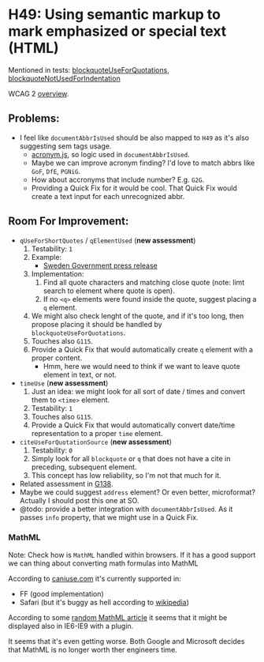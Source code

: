 
# H49: Using semantic markup to mark emphasized or special text (HTML)

Mentioned in tests: [blockquoteUseForQuotations](https://github.com/quailjs/quail/blob/2.2.15/src/js/custom/blockquoteUseForQuotations.js), [blockquoteNotUsedForIndentation](https://github.com/quailjs/quail/blob/2.2.15/src/js/custom/blockquoteNotUsedForIndentation.js)

WCAG 2 [overview](http://www.w3.org/TR/2015/NOTE-WCAG20-TECHS-20150226/H49).

## Problems:

* I feel like `documentAbbrIsUsed` should be also mapped to `H49` as it's also suggesting sem tags usage.
	* [acronym.js](https://github.com/quailjs/quail/blob/2.2.15/src/js/custom/documentAbbrIsUsed.js), so logic used in `documentAbbrIsUsed`.
	* Maybe we can improve acronym finding? I'd love to match abbrs like `GoF`, `DfE`, `PGNiG`.
	* How about accronyms that include number? E.g. `G2G`.
	* Providing a Quick Fix for it would be cool. That Quick Fix would create a text input for each unrecognized abbr.

## Room For Improvement:

* `qUseForShortQuotes` / `qElementUsed` (**new assessment**)
	1. Testability: `1`
	1. Example:
		* [Sweden Government press release](http://www.government.se/sb/d/18308/a/250170)
	1. Implementation:
		1. Find all quote characters and matching close quote (note: limt search to element where quote is open).
		1. If no `<q>` elements were found inside the quote, suggest placing a `q` element.
	1. We might also check lenght of the quote, and if it's too long, then propose placing it should be handled by `blockquoteUseForQuotations`.
	1. Touches also `G115`.
	1. Provide a Quick Fix that would automatically create `q` element with a proper content.
		* Hmm, here we would need to think if we want to leave quote element in text, or not.
* `timeUse` (**new assessment**)
	1. Just an idea: we might look for all sort of date / times and convert them to `<time>` element.
	1. Testability: `1`
	1. Touches also `G115`.
	1. Provide a Quick Fix that would automatically convert date/time representation to a proper `time` element.
* `citeUseForQuotationSource` (**new assessment**)
	1. Testability: `0`
	1. Simply look for all `blockquote` or `q` that does not have a cite in preceding, subsequent element.
	1. This concept has low reliability, so I'm not that much for it.
* Related assessment in [G138](G138).
* Maybe we could suggest `address` element? Or even better, microformat? Actually I should post this one at SO.
* @todo: provide a better integration with `documentAbbrIsUsed`. As it passes `info` property, that we might use in a Quick Fix.

### MathML

Note: Check how is `MathML` handled within browsers. If it has a good support we can thing about converting math formulas into MathML

According to [caniuse.com](http://caniuse.com/#feat=mathml) it's currently supported in:

* FF (good implementation)
* Safari (but it's buggy as hell according to [wikipedia](http://en.wikipedia.org/wiki/MathML#Web_browsers))

According to some [random MathML article](https://www.dessci.com/en/products/mathplayer/tech/MathMLinHTML5.htm) it seems that it might be displayed also in IE6-IE9 with a plugin.

It seems that it's even getting worse. Both Google and Microsoft decides that MathML is no longer worth ther engineers time.